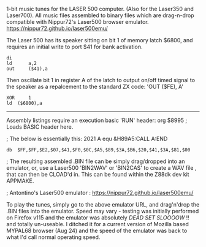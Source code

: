 1-bit music tunes for the LASER 500 computer. (Also for the Laser350 and Laser700).
All music files assembled to binary files which are drag-n-drop compatible with Nippur72's Laser500 browser emulator.
https://nippur72.github.io/laser500emu/

The Laser 500 has its speaker sitting on bit 1 of memory latch $6800, and requires an initial write to port $41 for bank activation.

	di
	ld      a,2
	out     ($41),a


Then oscillate bit 1 in register A of the latch to output on/off timed signal to the speaker as a repalcement to the standard ZX code:  'OUT ($FE), A'

	XOR   	1
 	ld	($6800),a

-----------------------------------------------------

Assembly listings require an execution basic 'RUN' header:
	org	$8995		; Loads BASIC header here.
 
;   The below is essentially this:       2021 A equ &H89A5:CALL A:END

   	db 	$FF,$FF,$E2,$07,$41,$F0,$0C,$A5,$89,$3A,$B6,$20,$41,$3A,$81,$00

;   The resulting assembled .BIN file can be simply drag/dropped into an emulator, or, use a Laser500 'BIN2WAV' or 'BIN2CAS' to create a WAV file , that can then be CLOAD'd in. This can be found within the Z88dk dev kit APPMAKE. 

;   Antontino's Laser500 emulator :     https://nippur72.github.io/laser500emu/


To play the tunes, simply go to the above emulator URL, and drag'n'drop the .BIN files into the emulator.
Speed may vary - testing was initially performed on Firefox v115 and the emulator was absolutely *DEAD SET SLOOOOW* !!  and totally un-useable.
I ditched it for a current version of Mozilla based MYPAL68 browser (Aug 24) and the speed of the emulator was back to what I'd call normal operating speed.




